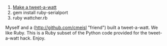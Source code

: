 1. [Make a tweet-a-watt](http://www.ladyada.net/make/tweetawatt/ "tweet-a-watt")
2. gem install ruby-serialport
3. ruby wattcher.rb

Myself and a (http://github.com/cmeisl "friend") built a tweet-a-watt.  We like Ruby.  This is a Ruby subset of the Python code provided for the tweet-a-watt hack.  Enjoy.